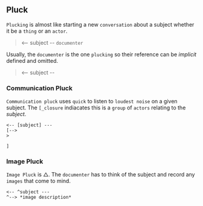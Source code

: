 ## Pluck
`Plucking` is almost like starting a new `conversation` about a subject whether it be a `thing` or an `actor`.
> <-- subject -- `documenter`

Usually, the `documenter` is the one `plucking` so their reference can be _implicit_ defined and omitted.
> <-- subject --

### Communication Pluck
`Communication pluck` uses `quick` to listen to `loudest noise` on a given subject.  The `[_closure` indiacates this is a `group` of `actors` relating to the _subject_.
```
<-- [subject] ---
[-->
> 

]
```

### Image Pluck
`Image Pluck` is △.  The `documenter` has to think of the subject and record any `images` that come to mind.
```
<-- ^subject ---
^--> *image description*
```